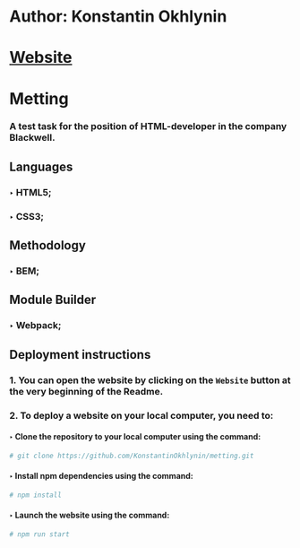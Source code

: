 # Author: Konstantin Okhlynin
# [**Website**](https://konstantinokhlynin.github.io/metting/)
# Metting
### A test task for the position of HTML-developer in the company Blackwell.
## Languages
### ‣ HTML5;
### ‣ CSS3;
## Methodology
### ‣ BEM;
## Module Builder
### ‣ Webpack;
## Deployment instructions
### 1. You can open the website by clicking on the `Website` button at the very beginning of the Readme.
### 2. To deploy a website on your local computer, you need to:
#### ‣ Clone the repository to your local computer using the command:
``` bash
# git clone https://github.com/KonstantinOkhlynin/metting.git
```
#### ‣ Install npm dependencies using the command:
``` bash
# npm install
```
#### ‣ Launch the website using the command:
``` bash
# npm run start
```
